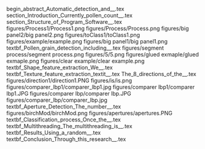 begin_abstract_Automatic_detection_and__.tex
section_Introduction_Currently_pollen_count__.tex
section_Structure_of_Program_Software__.tex
figures/Process1/Process1.png
figures/Process/Process.png
figures/big panel2/big panel2.png
figures/toClass1/toClass1.png
figures/example/example.png
figures/big panel1/big panel1.png
textbf_Pollen_grain_detection_including__.tex
figures/segment process/segment process.png
figures/5/5.png
figures/glued exmaple/glued exmaple.png
figures/clear example/clear example.png
textbf_Shape_feature_extraction_We__.tex
textbf_Texture_feature_extraction_textit__.tex
The_8_directions_of_the__.tex
figures/direction1/direction1.PNG
figures/is/is.png
figures/comparer_lbp1/comparer_lbp1.jpg
figures/comparer lbp1/comparer lbp1.JPG
figures/comparer lbp/comparer lbp.JPG
figures/comparer_lbp/comparer_lbp.jpg
textbf_Aperture_Detection_The_number__.tex
figures/birchMod/birchMod.png
figures/apertures/apertures.PNG
textbf_Classification_process_Once_the__.tex
textbf_Multithreading_The_multithreading_is__.tex
textbf_Results_Using_a_random__.tex
textbf_Conclusion_Through_this_research__.tex